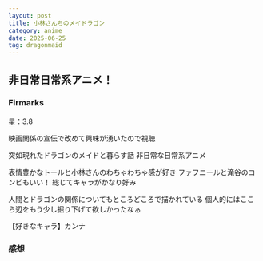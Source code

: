 ```yaml
---
layout: post
title: 小林さんちのメイドラゴン
category: anime
date: 2025-06-25
tag: dragonmaid
---
```


## 非日常日常系アニメ！

### Firmarks

星：3.8

映画関係の宣伝で改めて興味が湧いたので視聴

突如現れたドラゴンのメイドと暮らす話
非日常な日常系アニメ

表情豊かなトールと小林さんのわちゃわちゃ感が好き
ファフニールと滝谷のコンビもいい！
総じてキャラがかなり好み

人間とドラゴンの関係についてもところどころで描かれている
個人的にはここら辺をもう少し掘り下げて欲しかったなぁ

【好きなキャラ】カンナ

### 感想
